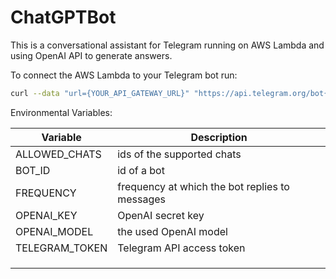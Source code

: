 # ChatGPTBot

This is a conversational assistant for Telegram running on AWS Lambda and using OpenAI API to generate answers.

To connect the AWS Lambda to your Telegram bot run:

```bash
curl --data "url={YOUR_API_GATEWAY_URL}" "https://api.telegram.org/bot{TELEGRAM_TOKEN}/setWebhook"
```

Environmental Variables:

| Variable       | Description                                    |
| -------------- | ---------------------------------------------- |
| ALLOWED_CHATS  | ids of the supported chats                     |
| BOT_ID         | id of a bot                                    |
| FREQUENCY      | frequency at which the bot replies to messages |
| OPENAI_KEY     | OpenAI secret key                              |
| OPENAI_MODEL   | the used OpenAI model                          |
| TELEGRAM_TOKEN | Telegram API access token                      |
|                |                                                |
|                |                                                |
|                |                                                |

